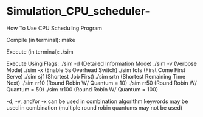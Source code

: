 # Simulation_CPU_scheduler-

How To Use CPU Scheduling Program

Compile (in terminal):
make

Execute (in terminal):
./sim

Execute Using Flags:
./sim -d	(Detailed Information Mode)
./sim -v	(Verbose Mode)
./sim -x	(Enable 5s Overhead Switch)
./sim fcfs	(First Come First Serve)
./sim sjf	(Shortest Job First)
./sim srtn	(Shortest Remaining Time Next)
./sim rr10	(Round Robin W/ Quantum = 10)
./sim rr50	(Round Robin W/ Quantum = 50)
./sim rr100	(Round Robin W/ Quantum = 100)

-d, -v, and/or -x can be used in combination
algorithm keywords may be used in combination (multiple round robin quantums may not be used)
